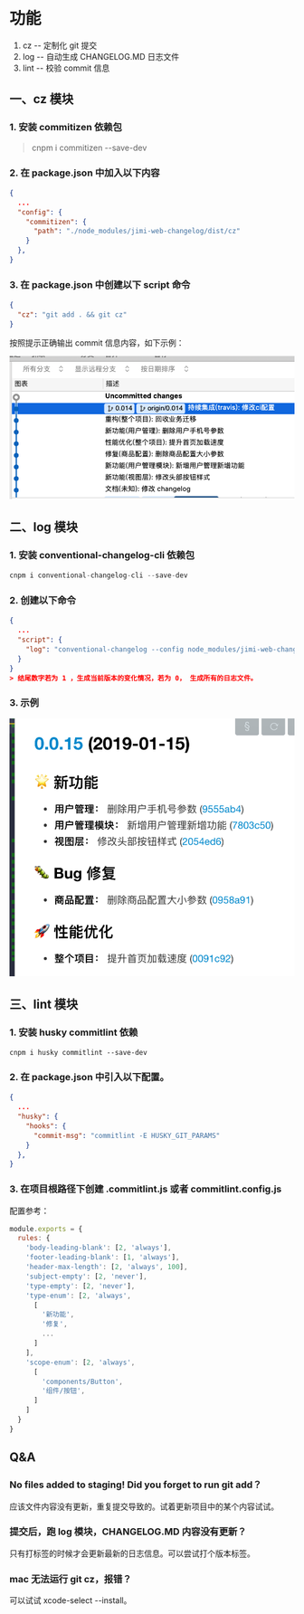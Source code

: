 # 功能

1. cz -- 定制化 git 提交
2. log -- 自动生成 CHANGELOG.MD 日志文件
3. lint -- 校验 commit 信息

## 一、cz 模块

### 1. 安装 commitizen 依赖包

> cnpm i commitizen --save-dev

### 2. 在 package.json 中加入以下内容

```json
{
  ...
  "config": {
    "commitizen": {
      "path": "./node_modules/jimi-web-changelog/dist/cz"
    }
  },
}
```

### 3. 在 package.json 中创建以下 script 命令

```json
{
  "cz": "git add . && git cz"
}
```

按照提示正确输出 commit 信息内容，如下示例：

![git](demo/git.png)



## 二、log 模块

### 1. 安装 conventional-changelog-cli 依赖包

```js
cnpm i conventional-changelog-cli --save-dev
```

### 2. 创建以下命令

```json
{
  ...
  "script": {
    "log": "conventional-changelog --config node_modules/jimi-web-changelog/lib/log -i CHANGELOG.md -s -r 0",
  }
}
> 结尾数字若为 1 ，生成当前版本的变化情况，若为 0， 生成所有的日志文件。
```

### 3. 示例

![git](demo/md.png)


## 三、lint 模块

### 1. 安装 husky commitlint 依赖

```shall
cnpm i husky commitlint --save-dev
```

### 2. 在 package.json 中引入以下配置。

```json
{
  ...
  "husky": {
    "hooks": {
      "commit-msg": "commitlint -E HUSKY_GIT_PARAMS"
    }
  },
}
```

### 3. 在项目根路径下创建 .commitlint.js 或者 commitlint.config.js

配置参考：

```js
module.exports = {
  rules: {
    'body-leading-blank': [2, 'always'],
    'footer-leading-blank': [1, 'always'],
    'header-max-length': [2, 'always', 100],
    'subject-empty': [2, 'never'],
    'type-empty': [2, 'never'],
    'type-enum': [2, 'always',
      [
        '新功能',
        '修复',
        ...
      ]
    ],
    'scope-enum': [2, 'always',
      [
        'components/Button',
        '组件/按钮',
      ]
    ]
  }
}
```

## Q&A

### No files added to staging! Did you forget to run git add？

应该文件内容没有更新，重复提交导致的。试着更新项目中的某个内容试试。

### 提交后，跑 log 模块，CHANGELOG.MD 内容没有更新？

只有打标签的时候才会更新最新的日志信息。可以尝试打个版本标签。

### mac 无法运行 git cz，报错？

可以试试 xcode-select --install。
